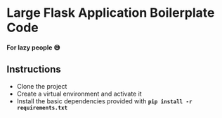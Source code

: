 # Large Flask Application Boilerplate Code
#### For lazy people 😅
## Instructions
* Clone the project
* Create a virtual environment and activate it
* Install the basic dependencies provided with **`pip install -r requirements.txt`**